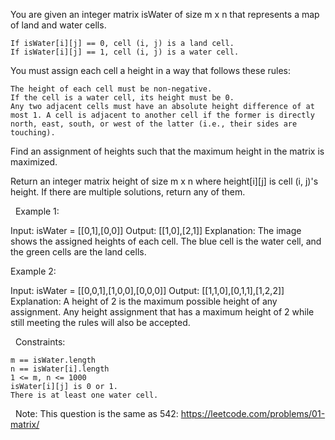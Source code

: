 You are given an integer matrix isWater of size m x n that represents a map of land and water cells.


	If isWater[i][j] == 0, cell (i, j) is a land cell.
	If isWater[i][j] == 1, cell (i, j) is a water cell.


You must assign each cell a height in a way that follows these rules:


	The height of each cell must be non-negative.
	If the cell is a water cell, its height must be 0.
	Any two adjacent cells must have an absolute height difference of at most 1. A cell is adjacent to another cell if the former is directly north, east, south, or west of the latter (i.e., their sides are touching).


Find an assignment of heights such that the maximum height in the matrix is maximized.

Return an integer matrix height of size m x n where height[i][j] is cell (i, j)'s height. If there are multiple solutions, return any of them.

 
Example 1:



Input: isWater = [[0,1],[0,0]]
Output: [[1,0],[2,1]]
Explanation: The image shows the assigned heights of each cell.
The blue cell is the water cell, and the green cells are the land cells.


Example 2:



Input: isWater = [[0,0,1],[1,0,0],[0,0,0]]
Output: [[1,1,0],[0,1,1],[1,2,2]]
Explanation: A height of 2 is the maximum possible height of any assignment.
Any height assignment that has a maximum height of 2 while still meeting the rules will also be accepted.


 
Constraints:


	m == isWater.length
	n == isWater[i].length
	1 <= m, n <= 1000
	isWater[i][j] is 0 or 1.
	There is at least one water cell.


 
Note: This question is the same as 542: https://leetcode.com/problems/01-matrix/
